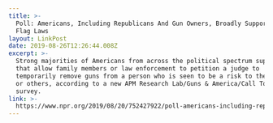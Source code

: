 ```yaml
---
title: >-
  Poll: Americans, Including Republicans And Gun Owners, Broadly Support Red
  Flag Laws
layout: LinkPost
date: 2019-08-26T12:26:44.008Z
excerpt: >-
  Strong majorities of Americans from across the political spectrum support laws
  that allow family members or law enforcement to petition a judge to
  temporarily remove guns from a person who is seen to be a risk to themselves
  or others, according to a new APM Research Lab/Guns & America/Call To Mind
  survey.
link: >-
  https://www.npr.org/2019/08/20/752427922/poll-americans-including-republicans-and-gun-owners-broadly-support-red-flag-law
---
```


